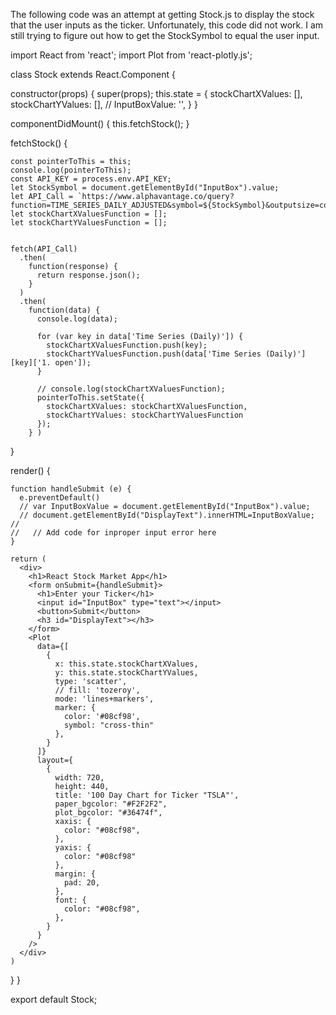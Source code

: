 The following code was an attempt at getting Stock.js to display the stock that the user inputs as the ticker. Unfortunately, this code did not work. I am still trying to figure out how to get the StockSymbol to equal the user input.


import React from 'react';
import Plot from 'react-plotly.js';



class Stock extends React.Component {

  constructor(props) {
    super(props);
    this.state = {
      stockChartXValues: [],
      stockChartYValues: [],
      // InputBoxValue: '',
    }
  }

  componentDidMount() {
    this.fetchStock();
  }


  fetchStock() {

    const pointerToThis = this;
    console.log(pointerToThis);
    const API_KEY = process.env.API_KEY;
    let StockSymbol = document.getElementById("InputBox").value;
    let API_Call = `https://www.alphavantage.co/query?function=TIME_SERIES_DAILY_ADJUSTED&symbol=${StockSymbol}&outputsize=compact&apikey=${API_KEY}`;
    let stockChartXValuesFunction = [];
    let stockChartYValuesFunction = [];


    fetch(API_Call)
      .then(
        function(response) {
          return response.json();
        }
      )
      .then(
        function(data) {
          console.log(data);

          for (var key in data['Time Series (Daily)']) {
            stockChartXValuesFunction.push(key);
            stockChartYValuesFunction.push(data['Time Series (Daily)'][key]['1. open']);
          }

          // console.log(stockChartXValuesFunction);
          pointerToThis.setState({
            stockChartXValues: stockChartXValuesFunction,
            stockChartYValues: stockChartYValuesFunction
          });
        } )
  }

  render() {

    function handleSubmit (e) {
      e.preventDefault()
      // var InputBoxValue = document.getElementById("InputBox").value;
      // document.getElementById("DisplayText").innerHTML=InputBoxValue;
    //
    //   // Add code for inproper input error here
    }

    return (
      <div>
        <h1>React Stock Market App</h1>
        <form onSubmit={handleSubmit}>
          <h1>Enter your Ticker</h1>
          <input id="InputBox" type="text"></input>
          <button>Submit</button>
          <h3 id="DisplayText"></h3>
        </form>
        <Plot
          data={[
            {
              x: this.state.stockChartXValues,
              y: this.state.stockChartYValues,
              type: 'scatter',
              // fill: 'tozeroy',
              mode: 'lines+markers',
              marker: {
                color: '#08cf98',
                symbol: "cross-thin"
              },
            }
          ]}
          layout={
            {
              width: 720,
              height: 440,
              title: '100 Day Chart for Ticker "TSLA"',
              paper_bgcolor: "#F2F2F2",
              plot_bgcolor: "#36474f",
              xaxis: {
                color: "#08cf98",
              },
              yaxis: {
                color: "#08cf98"
              },
              margin: {
                pad: 20,
              },
              font: {
                color: "#08cf98",
              },
            }
          }
        />
      </div>
    )
  }
}

export default Stock;
